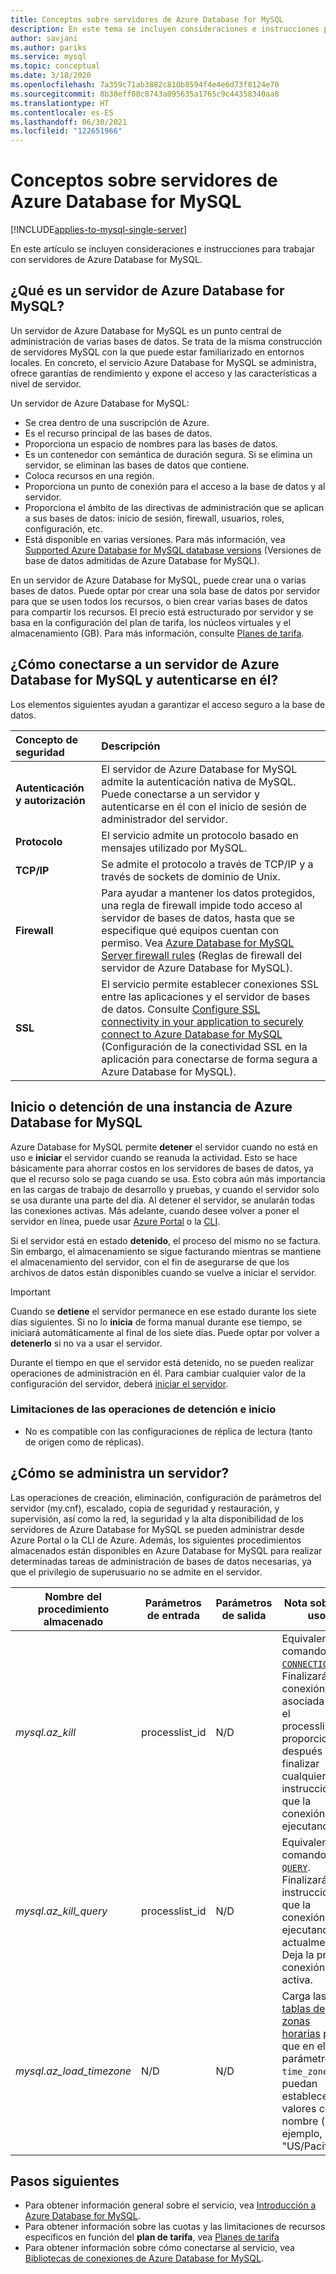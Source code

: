 ```yaml
---
title: Conceptos sobre servidores de Azure Database for MySQL
description: En este tema se incluyen consideraciones e instrucciones para trabajar con servidores de Azure Database for MySQL.
author: savjani
ms.author: pariks
ms.service: mysql
ms.topic: conceptual
ms.date: 3/18/2020
ms.openlocfilehash: 7a359c71ab3882c810b8594f4e4e6d73f8124e70
ms.sourcegitcommit: 8b38eff08c8743a095635a1765c9c44358340aa8
ms.translationtype: HT
ms.contentlocale: es-ES
ms.lasthandoff: 06/30/2021
ms.locfileid: "122651966"
---
```

# <a name="server-concepts-in-azure-database-for-mysql"></a>Conceptos sobre servidores de Azure Database for MySQL

[!INCLUDE[applies-to-mysql-single-server](includes/applies-to-mysql-single-server.md)]

En este artículo se incluyen consideraciones e instrucciones para trabajar con servidores de Azure Database for MySQL.

## <a name="what-is-an-azure-database-for-mysql-server"></a>¿Qué es un servidor de Azure Database for MySQL?

Un servidor de Azure Database for MySQL es un punto central de administración de varias bases de datos. Se trata de la misma construcción de servidores MySQL con la que puede estar familiarizado en entornos locales. En concreto, el servicio Azure Database for MySQL se administra, ofrece garantías de rendimiento y expone el acceso y las características a nivel de servidor.

Un servidor de Azure Database for MySQL:

- Se crea dentro de una suscripción de Azure.
- Es el recurso principal de las bases de datos.
- Proporciona un espacio de nombres para las bases de datos.
- Es un contenedor con semántica de duración segura. Si se elimina un servidor, se eliminan las bases de datos que contiene.
- Coloca recursos en una región.
- Proporciona un punto de conexión para el acceso a la base de datos y al servidor.
- Proporciona el ámbito de las directivas de administración que se aplican a sus bases de datos: inicio de sesión, firewall, usuarios, roles, configuración, etc.
- Está disponible en varias versiones. Para más información, vea [Supported Azure Database for MySQL database versions](./concepts-supported-versions.md) (Versiones de base de datos admitidas de Azure Database for MySQL).

En un servidor de Azure Database for MySQL, puede crear una o varias bases de datos. Puede optar por crear una sola base de datos por servidor para que se usen todos los recursos, o bien crear varias bases de datos para compartir los recursos. El precio está estructurado por servidor y se basa en la configuración del plan de tarifa, los núcleos virtuales y el almacenamiento (GB). Para más información, consulte [Planes de tarifa](./concepts-pricing-tiers.md).

## <a name="how-do-i-connect-and-authenticate-to-an-azure-database-for-mysql-server"></a>¿Cómo conectarse a un servidor de Azure Database for MySQL y autenticarse en él?

Los elementos siguientes ayudan a garantizar el acceso seguro a la base de datos.

| Concepto de seguridad | Descripción     |
| :-- | :-- |
| **Autenticación y autorización** | El servidor de Azure Database for MySQL admite la autenticación nativa de MySQL. Puede conectarse a un servidor y autenticarse en él con el inicio de sesión de administrador del servidor. |
| **Protocolo** | El servicio admite un protocolo basado en mensajes utilizado por MySQL. |
| **TCP/IP** | Se admite el protocolo a través de TCP/IP y a través de sockets de dominio de Unix. |
| **Firewall** | Para ayudar a mantener los datos protegidos, una regla de firewall impide todo acceso al servidor de bases de datos, hasta que se especifique qué equipos cuentan con permiso. Vea [Azure Database for MySQL Server firewall rules](./concepts-firewall-rules.md) (Reglas de firewall del servidor de Azure Database for MySQL). |
| **SSL** | El servicio permite establecer conexiones SSL entre las aplicaciones y el servidor de bases de datos.  Consulte [Configure SSL connectivity in your application to securely connect to Azure Database for MySQL](./howto-configure-ssl.md) (Configuración de la conectividad SSL en la aplicación para conectarse de forma segura a Azure Database for MySQL). |

## <a name="stopstart-an-azure-database-for-mysql"></a>Inicio o detención de una instancia de Azure Database for MySQL

Azure Database for MySQL permite **detener** el servidor cuando no está en uso e **iniciar** el servidor cuando se reanuda la actividad. Esto se hace básicamente para ahorrar costos en los servidores de bases de datos, ya que el recurso solo se paga cuando se usa. Esto cobra aún más importancia en las cargas de trabajo de desarrollo y pruebas, y cuando el servidor solo se usa durante una parte del día. Al detener el servidor, se anularán todas las conexiones activas. Más adelante, cuando desee volver a poner el servidor en línea, puede usar [Azure Portal](how-to-stop-start-server.md) o la [CLI](how-to-stop-start-server.md).

Si el servidor está en estado **detenido**, el proceso del mismo no se factura. Sin embargo, el almacenamiento se sigue facturando mientras se mantiene el almacenamiento del servidor, con el fin de asegurarse de que los archivos de datos están disponibles cuando se vuelve a iniciar el servidor.

> [!IMPORTANT]
> Cuando se **detiene** el servidor permanece en ese estado durante los siete días siguientes. Si no lo **inicia** de forma manual durante ese tiempo, se iniciará automáticamente al final de los siete días. Puede optar por volver a **detenerlo** si no va a usar el servidor.

Durante el tiempo en que el servidor está detenido, no se pueden realizar operaciones de administración en él. Para cambiar cualquier valor de la configuración del servidor, deberá [iniciar el servidor](how-to-stop-start-server.md).

### <a name="limitations-of-stopstart-operation"></a>Limitaciones de las operaciones de detención e inicio
- No es compatible con las configuraciones de réplica de lectura (tanto de origen como de réplicas).

## <a name="how-do-i-manage-a-server"></a>¿Cómo se administra un servidor?

Las operaciones de creación, eliminación, configuración de parámetros del servidor (my.cnf), escalado, copia de seguridad y restauración, y supervisión, así como la red, la seguridad y la alta disponibilidad de los servidores de Azure Database for MySQL se pueden administrar desde Azure Portal o la CLI de Azure. Además, los siguientes procedimientos almacenados están disponibles en Azure Database for MySQL para realizar determinadas tareas de administración de bases de datos necesarias, ya que el privilegio de superusuario no se admite en el servidor.

|**Nombre del procedimiento almacenado**|**Parámetros de entrada**|**Parámetros de salida**|**Nota sobre el uso**|
|-----|-----|-----|-----|
|*mysql.az_kill*|processlist_id|N/D|Equivalente al comando [`KILL CONNECTION`](https://dev.mysql.com/doc/refman/8.0/en/kill.html). Finalizará la conexión asociada con el processlist_id proporcionado después de finalizar cualquier instrucción que la conexión esté ejecutando.|
|*mysql.az_kill_query*|processlist_id|N/D|Equivalente al comando [`KILL QUERY`](https://dev.mysql.com/doc/refman/8.0/en/kill.html). Finalizará la instrucción que la conexión está ejecutando actualmente. Deja la propia conexión activa.|
|*mysql.az_load_timezone*|N/D|N/D|Carga las [tablas de zonas horarias](howto-server-parameters.md#working-with-the-time-zone-parameter) para que en el parámetro `time_zone` se puedan establecer valores con nombre (por ejemplo, "US/Pacific").|

## <a name="next-steps"></a>Pasos siguientes

- Para obtener información general sobre el servicio, vea [Introducción a Azure Database for MySQL](./overview.md).
- Para obtener información sobre las cuotas y las limitaciones de recursos específicos en función del **plan de tarifa**, vea [Planes de tarifa](./concepts-pricing-tiers.md)
- Para obtener información sobre cómo conectarse al servicio, vea [Bibliotecas de conexiones de Azure Database for MySQL](./concepts-connection-libraries.md).
